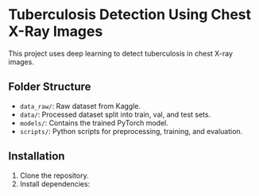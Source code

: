 # Tuberculosis Detection Using Chest X-Ray Images

This project uses deep learning to detect tuberculosis in chest X-ray images.

## Folder Structure
- `data_raw/`: Raw dataset from Kaggle.
- `data/`: Processed dataset split into train, val, and test sets.
- `models/`: Contains the trained PyTorch model.
- `scripts/`: Python scripts for preprocessing, training, and evaluation.

## Installation
1. Clone the repository.
2. Install dependencies:
